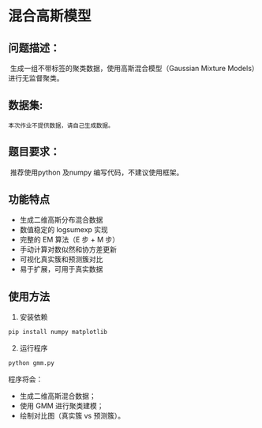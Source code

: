 # 混合高斯模型

## 问题描述：

​	生成一组不带标签的聚类数据，使用高斯混合模型（Gaussian Mixture Models）进行无监督聚类。






## 数据集: 

 	本次作业不提供数据，请自己生成数据。





## 题目要求： 

​		推荐使用python 及numpy 编写代码，不建议使用框架。


## 功能特点

- 生成二维高斯分布混合数据
- 数值稳定的 logsumexp 实现
- 完整的 EM 算法（E 步 + M 步）
- 手动计算对数似然和协方差更新
- 可视化真实簇和预测簇对比
- 易于扩展，可用于真实数据

## 使用方法

1. 安装依赖
```bash
pip install numpy matplotlib
```
2. 运行程序
```bash
python gmm.py
```

程序将会：
- 生成二维高斯混合数据；
- 使用 GMM 进行聚类建模；
- 绘制对比图（真实簇 vs 预测簇）。

